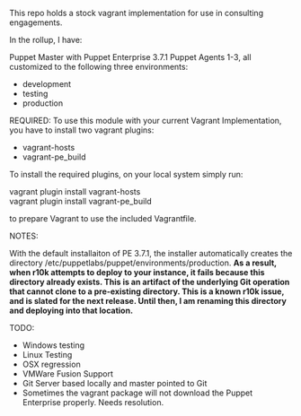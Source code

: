 This repo holds a stock vagrant implementation for use in consulting engagements.

In the rollup, I have:

Puppet Master with Puppet Enterprise 3.7.1
Puppet Agents 1-3, all customized to the following three environments:
- development
- testing
- production

REQUIRED:
To use this module with your current Vagrant Implementation, you have to install two vagrant plugins:
- vagrant-hosts<br>
- vagrant-pe_build<br>

To install the required plugins, on your local system simply run:

vagrant plugin install vagrant-hosts<br>
vagrant plugin install vagrant-pe_build<br>

to prepare Vagrant to use the included Vagrantfile.

NOTES:

With the default installaiton of PE 3.7.1, the installer automatically creates the directory 
/etc/puppetlabs/puppet/environments/production. <strong>As a result, when r10k attempts to deploy
to your instance, it fails because this directory already exists.  This is an artifact of the
underlying Git operation that cannot clone to a pre-existing directory.  This is a known r10k
issue, and is slated for the next release.  Until then, I am renaming this directory and 
deploying into that location.</strong>

TODO:
- Windows testing
- Linux Testing
- OSX regression
- VMWare Fusion Support
- Git Server based locally and master pointed to Git
- Sometimes the vagrant package will not download the Puppet Enterprise properly.  Needs resolution.
